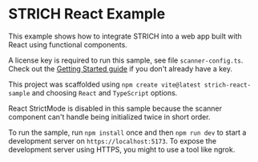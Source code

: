# STRICH React Example

This example shows how to integrate STRICH into a web app built with React using functional components.

A license key is required to run this sample, see file `scanner-config.ts`. Check out the [Getting Started guide](https://docs.strich.io/getting-started.html) if you don't already have a key.

This project was scaffolded using `npm create vite@latest strich-react-sample` and choosing `React` and `TypeScript` options.

React StrictMode is disabled in this sample because the scanner component can't handle being initialized twice in short order.

To run the sample, run `npm install` once and then `npm run dev` to start a development server on `https://localhost:5173`. To expose the development server using HTTPS, you might to use a tool like ngrok.

